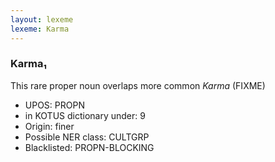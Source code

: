 ```yaml
---
layout: lexeme
lexeme: Karma
---
```


###  Karma₁

This rare proper noun overlaps more common *Karma* (FIXME)
* UPOS:  PROPN
* in KOTUS dictionary under:  9
* Origin:  finer
* Possible NER class:  CULTGRP
* Blacklisted:  PROPN-BLOCKING

